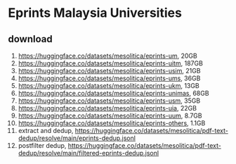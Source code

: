 # Eprints Malaysia Universities

## download

1. https://huggingface.co/datasets/mesolitica/eprints-um, 20GB
2. https://huggingface.co/datasets/mesolitica/eprints-uitm, 187GB
3. https://huggingface.co/datasets/mesolitica/eprints-usim, 21GB
4. https://huggingface.co/datasets/mesolitica/eprints-ums, 36GB
5. https://huggingface.co/datasets/mesolitica/eprints-ukm, 13GB
6. https://huggingface.co/datasets/mesolitica/eprints-unimas, 68GB
7. https://huggingface.co/datasets/mesolitica/eprints-usm, 35GB
8. https://huggingface.co/datasets/mesolitica/eprints-uia, 22GB
9. https://huggingface.co/datasets/mesolitica/eprints-uum, 8.7GB
10. https://huggingface.co/datasets/mesolitica/eprints-others, 1.1GB
11. extract and dedup, https://huggingface.co/datasets/mesolitica/pdf-text-dedup/resolve/main/eprints-dedup.jsonl
12. postfilter dedup, https://huggingface.co/datasets/mesolitica/pdf-text-dedup/resolve/main/filtered-eprints-dedup.jsonl